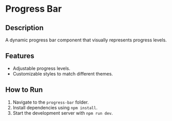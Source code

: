 # Progress Bar

## Description
A dynamic progress bar component that visually represents progress levels.

## Features
- Adjustable progress levels.
- Customizable styles to match different themes.

## How to Run
1. Navigate to the `progress-bar` folder.
2. Install dependencies using `npm install`.
3. Start the development server with `npm run dev`.
